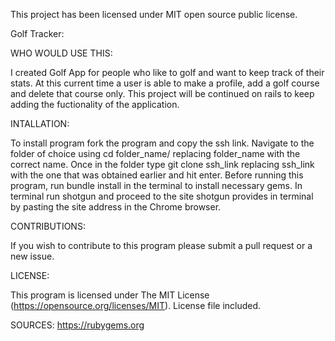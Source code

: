 This project has been licensed under MIT open source public license.

Golf Tracker:

WHO WOULD USE THIS:

I created Golf App for people who like to golf and want to keep track of their stats. At this current time a user is able to make a profile, add a golf course and delete that course only.  This project will be continued on rails to keep adding the fuctionality of the application.


INTALLATION:

To install program fork the program and copy the ssh link. Navigate to the folder of choice using cd folder_name/ replacing folder_name with the correct name. Once in the folder type git clone ssh_link replacing ssh_link with the one that was obtained earlier and hit enter. Before running this program, run bundle install in the terminal to install necessary gems. In terminal run shotgun and proceed to the site shotgun provides in terminal by pasting the site address in the Chrome browser.

CONTRIBUTIONS:

If you wish to contribute to this program please submit a pull request or a new issue.

LICENSE:

This program is licensed under The MIT License (https://opensource.org/licenses/MIT). License file included.

SOURCES:
https://rubygems.org

